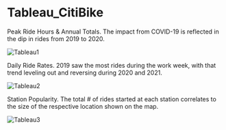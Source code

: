 # Tableau_CitiBike

Peak Ride Hours & Annual Totals. The impact from COVID-19 is reflected in the dip in rides from 2019 to 2020. 

![Tableau1](https://user-images.githubusercontent.com/79114121/133503419-9525aba6-73d0-47ba-a7c3-22b358cdd33c.png)

Daily Ride Rates. 2019 saw the most rides during the work week, with that trend leveling out and reversing during 2020 and 2021.

![Tableau2](https://user-images.githubusercontent.com/79114121/133503507-9c709da3-1f96-423a-921d-89cfd7a6c60c.png)

Station Popularity. The total # of rides started at each station correlates to the size of the respective location shown on the map.

![Tableau3](https://user-images.githubusercontent.com/79114121/133503650-b19a11a7-d712-4b4d-954f-04b2edc626cc.png)
